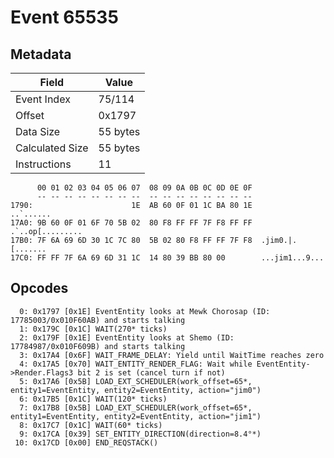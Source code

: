 # Event 65535

## Metadata

| Field           | Value    |
|-----------------|----------|
| Event Index     | 75/114   |
| Offset          | 0x1797   |
| Data Size       | 55 bytes |
| Calculated Size | 55 bytes |
| Instructions    | 11       |

```
      00 01 02 03 04 05 06 07  08 09 0A 0B 0C 0D 0E 0F
      -- -- -- -- -- -- -- --  -- -- -- -- -- -- -- --
1790:                      1E  AB 60 0F 01 1C BA 80 1E         ..`......
17A0: 9B 60 0F 01 6F 70 5B 02  80 F8 FF FF 7F F8 FF FF  .`..op[.........
17B0: 7F 6A 69 6D 30 1C 7C 80  5B 02 80 F8 FF FF 7F F8  .jim0.|.[.......
17C0: FF FF 7F 6A 69 6D 31 1C  14 80 39 BB 80 00        ...jim1...9...  
```

## Opcodes

```
  0: 0x1797 [0x1E] EventEntity looks at Mewk Chorosap (ID: 17785003/0x010F60AB) and starts talking
  1: 0x179C [0x1C] WAIT(270* ticks)
  2: 0x179F [0x1E] EventEntity looks at Shemo (ID: 17784987/0x010F609B) and starts talking
  3: 0x17A4 [0x6F] WAIT_FRAME_DELAY: Yield until WaitTime reaches zero
  4: 0x17A5 [0x70] WAIT_ENTITY_RENDER_FLAG: Wait while EventEntity->Render.Flags3 bit 2 is set (cancel turn if not)
  5: 0x17A6 [0x5B] LOAD_EXT_SCHEDULER(work_offset=65*, entity1=EventEntity, entity2=EventEntity, action="jim0")
  6: 0x17B5 [0x1C] WAIT(120* ticks)
  7: 0x17B8 [0x5B] LOAD_EXT_SCHEDULER(work_offset=65*, entity1=EventEntity, entity2=EventEntity, action="jim1")
  8: 0x17C7 [0x1C] WAIT(60* ticks)
  9: 0x17CA [0x39] SET_ENTITY_DIRECTION(direction=8.4°*)
 10: 0x17CD [0x00] END_REQSTACK()
```

